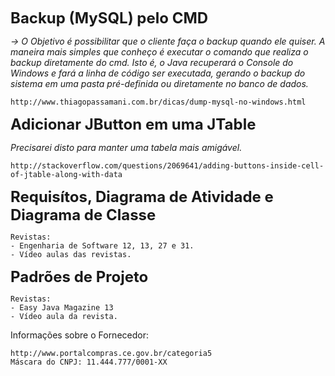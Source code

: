 <font size="5"><b>Backup (MySQL) pelo CMD</b></font>

  <i>-> O Objetivo é possibilitar que o cliente faça o backup quando ele quiser. A maneira mais simples que 
  conheço é executar o comando que realiza o backup diretamente do cmd. Isto é, o Java recuperará o Console do
  Windows e fará a linha de código ser executada, gerando o backup do sistema em uma pasta pré-definida ou
  diretamente no banco de dados.</i>

    http://www.thiagopassamani.com.br/dicas/dump-mysql-no-windows.html
  
<font size="5"><b>Adicionar JButton em uma  JTable</b></font>

  <i>Precisarei disto para manter uma tabela mais amigável.</i>

    http://stackoverflow.com/questions/2069641/adding-buttons-inside-cell-of-jtable-along-with-data

<font size="5"><b>Requisítos, Diagrama de Atividade e Diagrama de Classe</b></font>

    Revistas:
    - Engenharia de Software 12, 13, 27 e 31.
    - Vídeo aulas das revistas.

<font size="5"><b>Padrões de Projeto</b></font>

    Revistas:
    - Easy Java Magazine 13
    - Vídeo aula da revista.

Informações sobre o Fornecedor:

    http://www.portalcompras.ce.gov.br/categoria5
    Máscara do CNPJ: 11.444.777/0001-XX 
